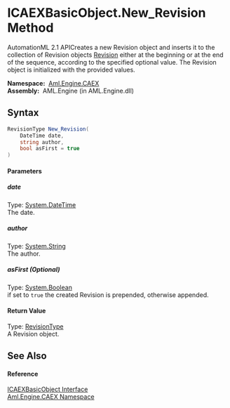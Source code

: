 ICAEXBasicObject.New_Revision Method
====================================
AutomationML 2.1 APICreates a new Revision object and inserts it to the collection of Revision objects [Revision][1] either at the beginning or at the end of the sequence, according to the specified optional value. The Revision object is initialized with the provided values.

  **Namespace:**  [Aml.Engine.CAEX][2]  
  **Assembly:**  AML.Engine (in AML.Engine.dll)

Syntax
------

```csharp
RevisionType New_Revision(
	DateTime date,
	string author,
	bool asFirst = true
)
```

#### Parameters

##### *date*
Type: [System.DateTime][3]  
The date.

##### *author*
Type: [System.String][4]  
The author.

##### *asFirst* (Optional)
Type: [System.Boolean][5]  
if set to `true` the created Revision is prepended, otherwise appended.

#### Return Value
Type: [RevisionType][6]  
A Revision object.

See Also
--------

#### Reference
[ICAEXBasicObject Interface][7]  
[Aml.Engine.CAEX Namespace][2]  

[1]: Revision.md
[2]: ../README.md
[3]: https://docs.microsoft.com/dotnet/api/system.datetime
[4]: https://docs.microsoft.com/dotnet/api/system.string
[5]: https://docs.microsoft.com/dotnet/api/system.boolean
[6]: ../RevisionType/README.md
[7]: README.md
[8]: https://www.automationml.org
[9]: ../../icons/logoShade.png